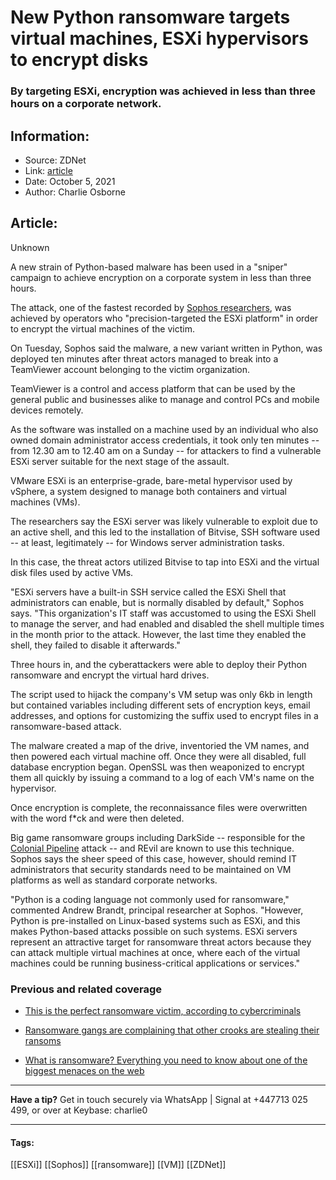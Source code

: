 # New Python ransomware targets virtual machines, ESXi hypervisors to encrypt disks
### By targeting ESXi, encryption was achieved in less than three hours on a corporate network.

## Information:
+ Source: ZDNet
+ Link: [article](https://www.zdnet.com/article/new-python-ransomware-targets-virtual-machines-esxi-hypervisor-to-encrypt-disks/)
+ Date: October 5, 2021
+ Author: Charlie Osborne


## Article:
Unknown

A new strain of Python-based malware has been used in a "sniper" campaign to achieve encryption on a corporate system in less than three hours.


The attack, one of the fastest recorded by [Sophos researchers](https://news.sophos.com/en-us/2021/10/05/python-ransomware-script-targets-esxi-server-for-encryption/), was achieved by operators who "precision-targeted the ESXi platform" in order to encrypt the virtual machines of the victim. 

On Tuesday, Sophos said the malware, a new variant written in Python, was deployed ten minutes after threat actors managed to break into a TeamViewer account belonging to the victim organization.  

TeamViewer is a control and access platform that can be used by the general public and businesses alike to manage and control PCs and mobile devices remotely.  

As the software was installed on a machine used by an individual who also owned domain administrator access credentials, it took only ten minutes -- from 12.30 am to 12.40 am on a Sunday -- for attackers to find a vulnerable ESXi server suitable for the next stage of the assault.  

VMware ESXi is an enterprise-grade, bare-metal hypervisor used by vSphere, a system designed to manage both containers and virtual machines (VMs).  

The researchers say the ESXi server was likely vulnerable to exploit due to an active shell, and this led to the installation of Bitvise, SSH software used -- at least, legitimately -- for Windows server administration tasks.  






In this case, the threat actors utilized Bitvise to tap into ESXi and the virtual disk files used by active VMs.  

"ESXi servers have a built-in SSH service called the ESXi Shell that administrators can enable, but is normally disabled by default," Sophos says. "This organization's IT staff was accustomed to using the ESXi Shell to manage the server, and had enabled and disabled the shell multiple times in the month prior to the attack. However, the last time they enabled the shell, they failed to disable it afterwards." 

Three hours in, and the cyberattackers were able to deploy their Python ransomware and encrypt the virtual hard drives.  

The script used to hijack the company's VM setup was only 6kb in length but contained variables including different sets of encryption keys, email addresses, and options for customizing the suffix used to encrypt files in a ransomware-based attack.  

The malware created a map of the drive, inventoried the VM names, and then powered each virtual machine off. Once they were all disabled, full database encryption began. OpenSSL was then weaponized to encrypt them all quickly by issuing a command to a log of each VM's name on the hypervisor.  

Once encryption is complete, the reconnaissance files were overwritten with the word f*ck and were then deleted.   

Big game ransomware groups including DarkSide -- responsible for the [Colonial Pipeline](https://www.zdnet.com/article/colonial-pipeline-ransomware-attack-everything-you-need-to-know/) attack -- and REvil are known to use this technique. Sophos says the sheer speed of this case, however, should remind IT administrators that security standards need to be maintained on VM platforms as well as standard corporate networks.  

"Python is a coding language not commonly used for ransomware," commented Andrew Brandt, principal researcher at Sophos. "However, Python is pre-installed on Linux-based systems such as ESXi, and this makes Python-based attacks possible on such systems. ESXi servers represent an attractive target for ransomware threat actors because they can attack multiple virtual machines at once, where each of the virtual machines could be running business-critical applications or services." 

###  Previous and related coverage

* [This is the perfect ransomware victim, according to cybercriminals](https://www.zdnet.com/article/this-is-the-perfect-ransomware-victim-according-to-cybercriminals/)  

* [Ransomware gangs are complaining that other crooks are stealing their ransoms](https://www.zdnet.com/article/these-ransomware-crooks-are-complaining-they-are-getting-ripped-off-by-other-ransomware-crooks/)  

* [What is ransomware? Everything you need to know about one of the biggest menaces on the web](https://www.zdnet.com/article/ransomware-an-executive-guide-to-one-of-the-biggest-menaces-on-the-web/)  




---

**Have a tip?** Get in touch securely via WhatsApp | Signal at +447713 025 499, or over at Keybase: charlie0



---





#### Tags:
[[ESXi]] [[Sophos]] [[ransomware]] [[VM]] [[ZDNet]]
